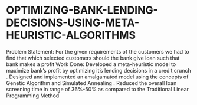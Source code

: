 # OPTIMIZING-BANK-LENDING-DECISIONS-USING-META-HEURISTIC-ALGORITHMS

Problem Statement:
For the given requirements of the customers we had to find that which selected customers should the bank give loan such that bank makes a profit
Work Done:
Developed a meta-heuristic model to maximize bank’s profit by optimizing it’s lending decisions in a credit crunch . Designed and implemented an amalgamated model using the concepts of Genetic Algorithm and Simulated Annealing . Reduced the overall loan screening time in range of 36%-50% as compared to the Traditional Linear Programming Method
